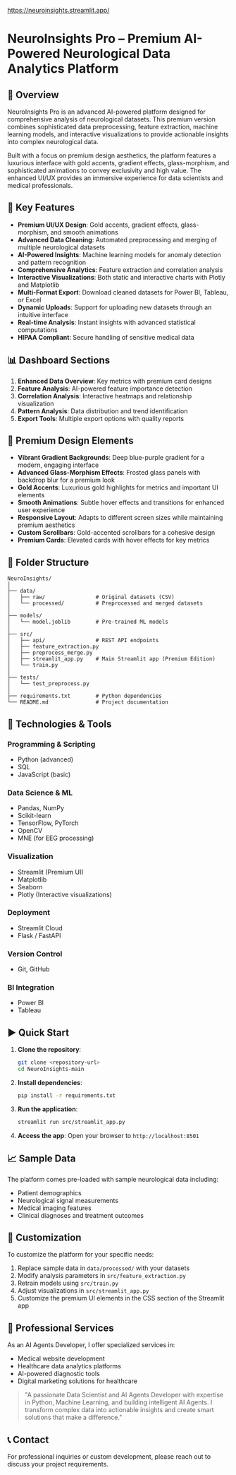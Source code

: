 
https://neuroinsights.streamlit.app/

# NeuroInsights Pro – Premium AI-Powered Neurological Data Analytics Platform

## 🧠 Overview

NeuroInsights Pro is an advanced AI-powered platform designed for comprehensive analysis of neurological datasets. This premium version combines sophisticated data preprocessing, feature extraction, machine learning models, and interactive visualizations to provide actionable insights into complex neurological data.

Built with a focus on premium design aesthetics, the platform features a luxurious interface with gold accents, gradient effects, glass-morphism, and sophisticated animations to convey exclusivity and high value. The enhanced UI/UX provides an immersive experience for data scientists and medical professionals.

## 🌟 Key Features

- **Premium UI/UX Design**: Gold accents, gradient effects, glass-morphism, and smooth animations
- **Advanced Data Cleaning**: Automated preprocessing and merging of multiple neurological datasets
- **AI-Powered Insights**: Machine learning models for anomaly detection and pattern recognition
- **Comprehensive Analytics**: Feature extraction and correlation analysis
- **Interactive Visualizations**: Both static and interactive charts with Plotly and Matplotlib
- **Multi-Format Export**: Download cleaned datasets for Power BI, Tableau, or Excel
- **Dynamic Uploads**: Support for uploading new datasets through an intuitive interface
- **Real-time Analysis**: Instant insights with advanced statistical computations
- **HIPAA Compliant**: Secure handling of sensitive medical data

## 📊 Dashboard Sections

1. **Enhanced Data Overview**: Key metrics with premium card designs
2. **Feature Analysis**: AI-powered feature importance detection
3. **Correlation Analysis**: Interactive heatmaps and relationship visualization
4. **Pattern Analysis**: Data distribution and trend identification
5. **Export Tools**: Multiple export options with quality reports

## 🎨 Premium Design Elements

- **Vibrant Gradient Backgrounds**: Deep blue-purple gradient for a modern, engaging interface
- **Advanced Glass-Morphism Effects**: Frosted glass panels with backdrop blur for a premium look
- **Gold Accents**: Luxurious gold highlights for metrics and important UI elements
- **Smooth Animations**: Subtle hover effects and transitions for enhanced user experience
- **Responsive Layout**: Adapts to different screen sizes while maintaining premium aesthetics
- **Custom Scrollbars**: Gold-accented scrollbars for a cohesive design
- **Premium Cards**: Elevated cards with hover effects for key metrics

## 📁 Folder Structure

```
NeuroInsights/
│
├── data/
│   ├── raw/                # Original datasets (CSV)
│   └── processed/          # Preprocessed and merged datasets
│
├── models/
│   └── model.joblib        # Pre-trained ML models
│
├── src/
│   ├── api/                # REST API endpoints
│   ├── feature_extraction.py
│   ├── preprocess_merge.py
│   ├── streamlit_app.py    # Main Streamlit app (Premium Edition)
│   └── train.py
│
├── tests/
│   └── test_preprocess.py
│
├── requirements.txt        # Python dependencies
└── README.md               # Project documentation
```

## 🚀 Technologies & Tools

### Programming & Scripting
- Python (advanced)
- SQL
- JavaScript (basic)

### Data Science & ML
- Pandas, NumPy
- Scikit-learn
- TensorFlow, PyTorch
- OpenCV
- MNE (for EEG processing)

### Visualization
- Streamlit (Premium UI)
- Matplotlib
- Seaborn
- Plotly (Interactive visualizations)

### Deployment
- Streamlit Cloud
- Flask / FastAPI

### Version Control
- Git, GitHub

### BI Integration
- Power BI
- Tableau

## ▶️ Quick Start

1. **Clone the repository**:
   ```bash
   git clone <repository-url>
   cd NeuroInsights-main
   ```

2. **Install dependencies**:
   ```bash
   pip install -r requirements.txt
   ```

3. **Run the application**:
   ```bash
   streamlit run src/streamlit_app.py
   ```

4. **Access the app**:
   Open your browser to `http://localhost:8501`

## 📈 Sample Data

The platform comes pre-loaded with sample neurological data including:
- Patient demographics
- Neurological signal measurements
- Medical imaging features
- Clinical diagnoses and treatment outcomes

## 🔧 Customization

To customize the platform for your specific needs:
1. Replace sample data in `data/processed/` with your datasets
2. Modify analysis parameters in `src/feature_extraction.py`
3. Retrain models using `src/train.py`
4. Adjust visualizations in `src/streamlit_app.py`
5. Customize the premium UI elements in the CSS section of the Streamlit app

## 🤝 Professional Services

As an AI Agents Developer, I offer specialized services in:
- Medical website development
- Healthcare data analytics platforms
- AI-powered diagnostic tools
- Digital marketing solutions for healthcare

> "A passionate Data Scientist and AI Agents Developer with expertise in Python, Machine Learning, and building intelligent AI Agents. I transform complex data into actionable insights and create smart solutions that make a difference."

## 📞 Contact

For professional inquiries or custom development, please reach out to discuss your project requirements.
